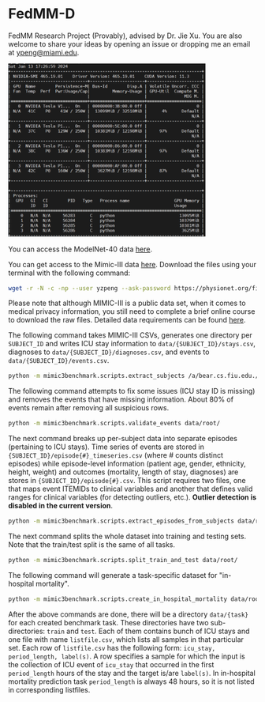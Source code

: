 # FedMM-D

FedMM Research Project (Provably), advised by Dr. Jie Xu. You are also welcome to share your ideas by opening an issue or dropping me an email at [ypeng@miami.edu](mailto:ypeng@miami.edu).

<img src="fig/memory.jpg" width="400">

You can access the ModelNet-40 data [here](https://modelnet.cs.princeton.edu/).

You can get access to the Mimic-III data [here](https://physionet.org/content/mimiciii-demo/1.4/). Download the files using your terminal with the following command:

```bash
wget -r -N -c -np --user yzpeng --ask-password https://physionet.org/files/mimiciii/1.4/
```

Please note that although MIMIC-III is a public data set, when it comes to medical privacy information, you still need to complete a brief online course to download the raw files. Detailed data requirements can be found [here](https://physionet.org/content/mimiciii/1.4/).
    
The following command takes MIMIC-III CSVs, generates one directory per `SUBJECT_ID` and writes ICU stay information to `data/{SUBJECT_ID}/stays.csv`, diagnoses to `data/{SUBJECT_ID}/diagnoses.csv`, and events to `data/{SUBJECT_ID}/events.csv`. 
```bash
python -m mimic3benchmark.scripts.extract_subjects /a/bear.cs.fiu.edu./disk/bear-c/users/rxm1351/yz/0108fedmm/mimic3-benchmarks/physionet.org/files/mimiciii/1.4/ data/root/
```

The following command attempts to fix some issues (ICU stay ID is missing) and removes the events that have missing information. About 80% of events remain after removing all suspicious rows.

```bash
python -m mimic3benchmark.scripts.validate_events data/root/
```

The next command breaks up per-subject data into separate episodes (pertaining to ICU stays). Time series of events are stored in ```{SUBJECT_ID}/episode{#}_timeseries.csv``` (where # counts distinct episodes) while episode-level information (patient age, gender, ethnicity, height, weight) and outcomes (mortality, length of stay, diagnoses) are stores in ```{SUBJECT_ID}/episode{#}.csv```. This script requires two files, one that maps event ITEMIDs to clinical variables and another that defines valid ranges for clinical variables (for detecting outliers, etc.). **Outlier detection is disabled in the current version**.

```bash
python -m mimic3benchmark.scripts.extract_episodes_from_subjects data/root/
```

The next command splits the whole dataset into training and testing sets. Note that the train/test split is the same of all tasks.

```bash
python -m mimic3benchmark.scripts.split_train_and_test data/root/
```
	
The following command will generate a task-specific dataset for "in-hospital mortality".

```bash
python -m mimic3benchmark.scripts.create_in_hospital_mortality data/root/ data/in-hospital-mortality/
```

After the above commands are done, there will be a directory `data/{task}` for each created benchmark task.
These directories have two sub-directories: `train` and `test`.
Each of them contains bunch of ICU stays and one file with name `listfile.csv`, which lists all samples in that particular set.
Each row of `listfile.csv` has the following form: `icu_stay, period_length, label(s)`.
A row specifies a sample for which the input is the collection of ICU event of `icu_stay` that occurred in the first `period_length` hours of the stay and the target is/are `label(s)`.
In in-hospital mortality prediction task `period_length` is always 48 hours, so it is not listed in corresponding listfiles.
